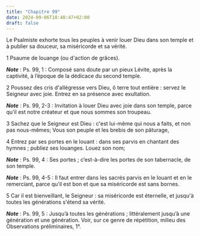 ```yaml
---
title: "Chapitre 99"
date: 2024-09-06T18:40:47+02:00
draft: false
---
```



Le Psalmiste exhorte tous les peuples à venir louer Dieu dans son temple et à publier sa douceur, sa miséricorde et sa vérité.


1 Psaume de louange (ou d'action de grâces).

***Note*** :  Ps. 99, 1 : Composé sans doute par un pieux Lévite, après la captivité, à l’époque de la dédicace du second temple.


2 Poussez des cris d'allégresse vers Dieu, ô terre tout entière : servez le Seigneur avec joie. Entrez en sa présence avec exultation.

***Note*** :  Ps. 99, 2-3 : Invitation à louer Dieu avec joie dans son temple, parce qu’il est notre créateur et que nous sommes son troupeau.


3 Sachez que le Seigneur est Dieu : c'est lui-même qui nous a faits, et non pas nous-mêmes; Vous son peuple et les brebis de son pâturage,


4 Entrez par ses portes en le louant : dans ses parvis en chantant des hymnes ; publiez ses louanges. Louez son nom;

***Note*** :  Ps. 99, 4 : Ses portes ; c’est-à-dire les portes de son tabernacle, de son temple.

***Note*** :  Ps. 99, 4-5 : Il faut entrer dans les sacrés parvis en le louant et en le remerciant, parce qu’il est bon et que sa miséricorde est sans bornes.

5 Car il est bienveillant, le Seigneur : sa miséricorde est éternelle, et jusqu'à toutes les générations s'étend sa vérité.

***Note*** :  Ps. 99, 5 : Jusqu’à toutes les générations ; littéralement jusqu’à une génération et une génération. Voir, sur ce genre de répétition, milieu des Observations préliminaires, 1°.

